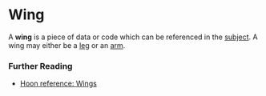 # Wing

A **wing** is a piece of data or code which can be referenced in the [subject](subject). A wing may either be a [leg](leg) or an [arm](arm).

### Further Reading

- [Hoon reference: Wings](../language/hoon/reference/limbs/wing)
